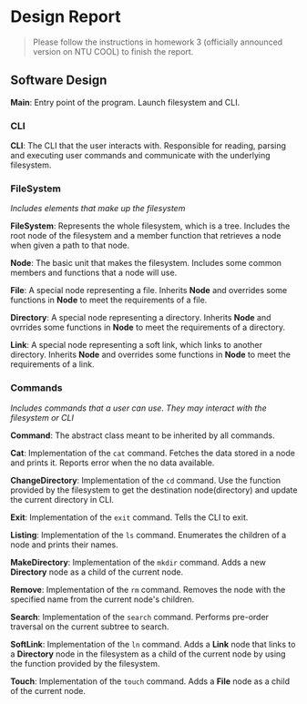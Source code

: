 # Design Report
> Please follow the instructions in homework 3 (officially announced version on NTU COOL) to finish the report.

## Software Design

**Main**: Entry point of the program. Launch filesystem and CLI.

### CLI

**CLI**: The CLI that the user interacts with. Responsible for reading, parsing and executing user commands and communicate with the underlying filesystem.

### FileSystem
*Includes elements that make up the filesystem*

**FileSystem**: Represents the whole filesystem, which is a tree. Includes the root node of the filesystem and a member function that retrieves a node when given a path to that node.

**Node**: The basic unit that makes the filesystem. Includes some common members and functions that a node will use.

**File**: A special node representing a file. Inherits **Node** and overrides some functions in **Node** to meet the requirements of a file.

**Directory**: A special node representing a directory. Inherits **Node** and ovrrides some functions in **Node** to meet the requirements of a directory.

**Link**: A special node representing a soft link, which links to another directory. Inherits **Node** and overrides some functions in **Node** to meet the requirements of a link.

### Commands
*Includes commands that a user can use. They may interact with the filesystem or CLI*

**Command**: The abstract class meant to be inherited by all commands.

**Cat**: Implementation of the `cat` command. Fetches the data stored in a node and prints it. Reports error when the no data available.

**ChangeDirectory**: Implementation of the `cd` command. Use the function provided by the filesystem to get the destination node(directory) and update the current directory in CLI.

**Exit**: Implementation of the `exit` command. Tells the CLI to exit.

**Listing**: Implementation of the `ls` command. Enumerates the children of a node and prints their names.

**MakeDirectory**: Implementation of the `mkdir` command. Adds a new **Directory** node as a child of the current node.

**Remove**: Implementation of the `rm` command. Removes the node with the specified name from the current node's children.

**Search**: Implementation of the `search` command. Performs pre-order traversal on the current subtree to search.

**SoftLink**: Implementation of the `ln` command. Adds a **Link** node that links to a **Directory** node in the filesystem as a child of the current node by using the function provided by the filesystem.

**Touch**: Implementation of the `touch` command. Adds a **File** node as a child of the current node.
